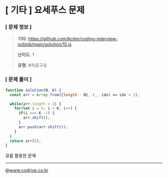 # [ 기타 ] 요세푸스 문제

### [ 문제 정보 ]
> **기타**: https://github.com/kciter/coding-interview-js/blob/main/solution/15.js
> 
> **난이도**: 1
>
> **유형**: #자료구조


### [ 문제 풀이 ]
```JavaScript
function solution(N, K) {
  const arr = Array.from({length : N}, (_, idx) => idx + 1);

  while(arr.length > 1) {
    for(let i = 0; i < K; i++) {
      if(i === K -1) {
        arr.shift();
      }
      arr.push(arr.shift());
    }
  }
  return arr[0];
}
```
큐를 활용한 문제


---
@www.codrive.co.kr